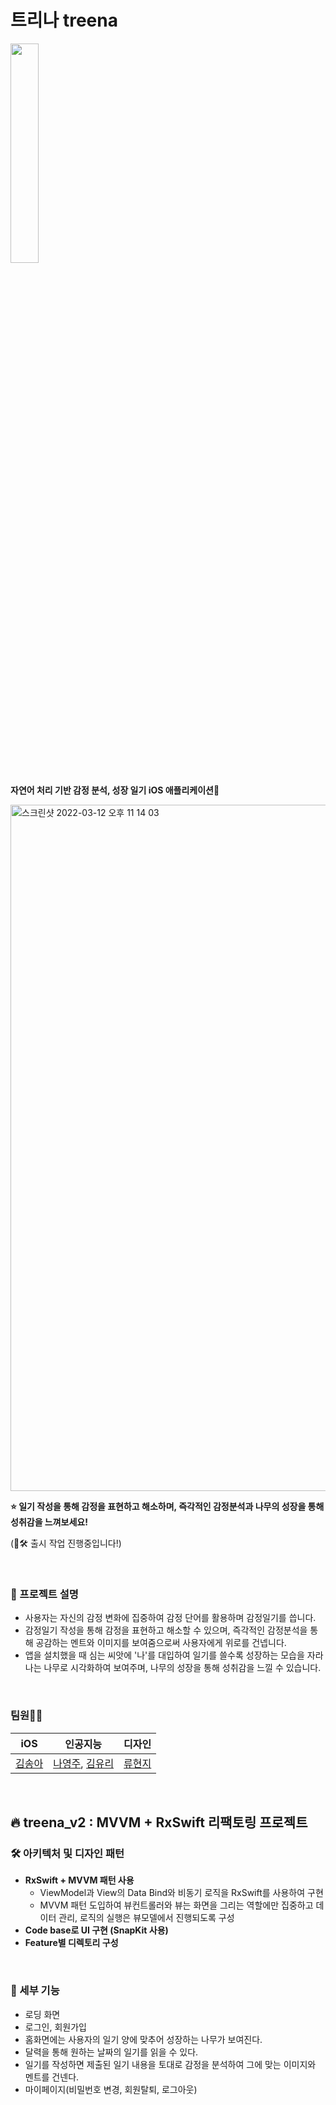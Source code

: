 #  트리나 treena
<img src = "https://user-images.githubusercontent.com/64069925/132826551-1623b45b-60b9-48d4-94e1-55e925578fc9.jpeg" width="30%" height="30%">

**자연어 처리 기반 감정 분석, 성장 일기 iOS 애플리케이션🌱**


<img width="1098" alt="스크린샷 2022-03-12 오후 11 14 03" src="https://user-images.githubusercontent.com/64069925/158021628-57ccd182-58a8-4e90-8bfb-a4c99353ad3a.png">

**⭐️ 일기 작성을 통해 감정을 표현하고 해소하며, 즉각적인 감정분석과 나무의 성장을 통해 성취감을 느껴보세요!**

(🍎🛠 출시 작업 진행중입니다!)

<br />

### 🌳 프로젝트 설명
- 사용자는 자신의 감정 변화에 집중하여 감정 단어를 활용하며 감정일기를 씁니다.
- 감정일기 작성을 통해 감정을 표현하고 해소할 수 있으며, 즉각적인 감정분석을 통해 공감하는 멘트와 이미지를 보여줌으로써 사용자에게 위로를 건넵니다.
- 앱을 설치했을 때 심는 씨앗에 '나'를 대입하여 일기를 쓸수록 성장하는 모습을 자라나는 나무로 시각화하여 보여주며, 나무의 성장을 통해 성취감을 느낄 수 있습니다.

<br />


### 팀원🌱🌱

|iOS|인공지능|디자인|
|------|---|---|
| [김송아](https://github.com/asong57) | [나영주](https://github.com/YoungjuNa-KR), [김유리](https://github.com/GlassK) | [류현지](https://github.com/RyuHyeonji) |
<br />

## 🔥 treena_v2 : MVVM + RxSwift 리팩토링 프로젝트
### 🛠 아키텍처 및 디자인 패턴 
- **RxSwift + MVVM 패턴 사용**
  - ViewModel과 View의 Data Bind와 비동기 로직을 RxSwift를 사용하여 구현
  - MVVM 패턴 도입하여 뷰컨트롤러와 뷰는 화면을 그리는 역할에만 집중하고 데이터 관리, 로직의 실행은 뷰모델에서 진행되도록 구성
- **Code base로 UI 구현 (SnapKit 사용)**
- **Feature별 디렉토리 구성**
<br />

### 💪 세부 기능
- 로딩 화면
- 로그인, 회원가입
- 홈화면에는 사용자의 일기 양에 맞추어 성장하는 나무가 보여진다.
- 달력을 통해 원하는 날짜의 일기를 읽을 수 있다.
- 일기를 작성하면 제출된 일기 내용을 토대로 감정을 분석하여 그에 맞는 이미지와 멘트를 건넨다.
- 마이페이지(비밀번호 변경, 회원탈퇴, 로그아웃)
